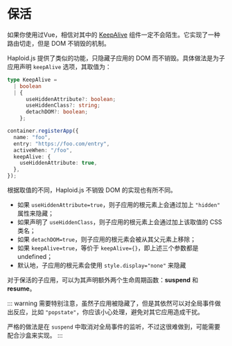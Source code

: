 # 保活

如果你使用过Vue，相信对其中的 <a href="https://vuejs.org/guide/built-ins/keep-alive.html" target="_blank">KeepAlive</a> 组件一定不会陌生。它实现了一种路由切走，但是 DOM 不销毁的机制。

Haploid.js 提供了类似的功能，只隐藏子应用的 DOM 而不销毁。具体做法是为子应用声明 `keepAlive` 选项，其取值为：

```ts
type KeepAlive =
  | boolean
  | {
      useHiddenAttribute?: boolean;
      useHiddenClass?: string;
      detachDOM?: boolean;
    };

container.registerApp({
  name: "foo",
  entry: "https://foo.com/entry",
  activeWhen: "/foo",
  keepAlive: {
    useHiddenAttribute: true,
  },
});
```

根据取值的不同，Haploid.js 不销毁 DOM 的实现也有所不同。

- 如果 `useHiddenAttribute=true`，则子应用的根元素上会通过加上 `"hidden"` 属性来隐藏；
- 如果声明了 `useHiddenClass`，则子应用的根元素上会通过加上该取值的 CSS 类名；
- 如果 `detachDOM=true`，则子应用的根元素会被从其父元素上移除；
- 如果 `keepAlive=true`，等价于 `keepAlive={}`，即上述三个参数都是 undefined；
- 默认地，子应用的根元素会使用 `style.display="none"` 来隐藏

对于保活的子应用，可以为其声明额外两个生命周期函数：**suspend** 和 **resume**。

::: warning
需要特别注意，虽然子应用被隐藏了，但是其依然可以对全局事件做出反应，比如 `"popstate"`，你应该小心处理，避免对其它应用造成干扰。

严格的做法是在 `suspend` 中取消对全局事件的监听，不过这很难做到，可能需要配合沙盒来实现。
:::
